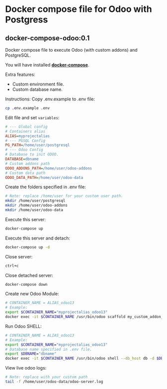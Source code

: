 # Docker compose file for Odoo with Postgress
## docker-compose-odoo:0.1

Docker compose file to execute Odoo (with custom addons) and PostgreSQL.

You will have installed [**docker-compose**](https://docs.docker.com/compose/install/).

Extra features:
- Custom environment file.
- Custom database name.

Instructions:
Copy .env.example to .env file:
```sh
cp .env.example .env
```
Edit file and set ```variables```:
```ini
# --- Global config
# Containers alias
ALIAS=myprojectalias
# --- PGSQL Config
PG_PATH=/home/user/postgresql
# --- Odoo Config
# Database to init ODOO.
DATABASE=dbname
# Custom addons path
ODOO_ADDONS_PATH=/home/user/odoo-addons
# Custom data path
ODOO_DATA_PATH=/home/user/odoo-data
```

Create the folders specified in .env file:
```sh
# Note: replace /home/user for your custom user path.
mkdir /home/user/postgresql
mkdir /home/user/odoo-addons
mkdir /home/user/odoo-data
```

Execute this server:
```sh
docker-compose up
```

Execute this server and detach:
```sh
docker-compose up -d
```

Close server:
```sh
ctrl+c
```

Close detached server:
```sh
docker-compose down
```

Create new Odoo Module:
```sh
# CONTAINER_NAME = ALIAS_odoo13
# Example:
export $CONTAINER_NAME="myprojectalias_odoo13"
docker exec -it $CONTAINER_NAME /usr/bin/odoo scaffold my_custom_addon_name /mnt/extra-addons
```

Run Odoo SHELL:
```sh
# CONTAINER_NAME = ALIAS_odoo13
# Example:
export $CONTAINER_NAME="myprojectalias_odoo13"
# Database name specified in .env file.
export $DBNAME="dbname"
docker exec -it $CONTAINER_NAME /usr/bin/odoo shell --db_host db -d $DBNAME -w odoo
```

View live odoo logs:
```sh
# Note: replace with your custom path
tail -f /home/user/odoo-data/odoo-server.log
```
